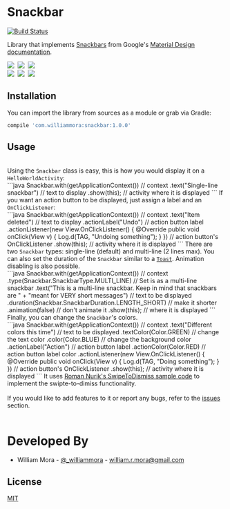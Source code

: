 # Snackbar
[![Build Status](https://travis-ci.org/wmora/snackbar.svg?branch=master)](https://travis-ci.org/wmora/snackbar)

Library that implements <a href="http://www.google.com/design/spec/components/snackbars-and-toasts.html">Snackbars</a> from Google's <a href="http://www.google.com/design/spec/material-design/introduction.html">Material Design documentation</a>.

<a href="http://1.bp.blogspot.com/-5OkYxr59g10/U_Ps-4vV3XI/AAAAAAAAGyQ/RPX1BAd9eHU/s1600/Screenshot_2014-08-19-19-14-07.png" imageanchor="1"><img border="0" src="http://1.bp.blogspot.com/-5OkYxr59g10/U_Ps-4vV3XI/AAAAAAAAGyQ/RPX1BAd9eHU/s320/Screenshot_2014-08-19-19-14-07.png" /></a>&nbsp;&nbsp;<a href="http://3.bp.blogspot.com/-rqMpr9nysSY/U_Ps-zvhgOI/AAAAAAAAGyM/38M0N_j4i6U/s1600/Screenshot_2014-08-19-19-14-16.png" imageanchor="1"><img border="0" src="http://3.bp.blogspot.com/-rqMpr9nysSY/U_Ps-zvhgOI/AAAAAAAAGyM/38M0N_j4i6U/s320/Screenshot_2014-08-19-19-14-16.png" /></a>&nbsp;&nbsp;<a href="http://2.bp.blogspot.com/-AwjqlrBiAfs/U_Ps-2L_uqI/AAAAAAAAGyI/YJRtC21ocp8/s1600/Screenshot_2014-08-19-19-14-24.png" imageanchor="1"><img border="0" src="http://2.bp.blogspot.com/-AwjqlrBiAfs/U_Ps-2L_uqI/AAAAAAAAGyI/YJRtC21ocp8/s320/Screenshot_2014-08-19-19-14-24.png" /></a><br />
<a href="http://2.bp.blogspot.com/-W5S5LB61fOM/U_PtADkAmWI/AAAAAAAAGys/xFAb3FbYnls/s1600/Screenshot_2014-08-19-19-14-31.png" imageanchor="1"><img border="0" src="http://2.bp.blogspot.com/-W5S5LB61fOM/U_PtADkAmWI/AAAAAAAAGys/xFAb3FbYnls/s320/Screenshot_2014-08-19-19-14-31.png" /></a>&nbsp;&nbsp;<a href="http://2.bp.blogspot.com/-mpoO1PpIZfU/U_PtAbT9NdI/AAAAAAAAGyU/xvDYuIC1nsM/s1600/Screenshot_2014-08-19-19-14-43.png" imageanchor="1"><img border="0" src="http://2.bp.blogspot.com/-mpoO1PpIZfU/U_PtAbT9NdI/AAAAAAAAGyU/xvDYuIC1nsM/s320/Screenshot_2014-08-19-19-14-43.png" /></a>&nbsp;&nbsp;<a href="http://1.bp.blogspot.com/-6FuxqQH1d3E/U_PtBKyjcsI/AAAAAAAAGyY/kc-qMazyk9c/s1600/Screenshot_2014-08-19-19-15-07.png" imageanchor="1"><img border="0" src="http://1.bp.blogspot.com/-6FuxqQH1d3E/U_PtBKyjcsI/AAAAAAAAGyY/kc-qMazyk9c/s320/Screenshot_2014-08-19-19-15-07.png" /></a>
## Installation
You can import the library from sources as a module or grab via Gradle:
 <br />
 ```groovy
 compile 'com.williammora:snackbar:1.0.0'
 ```
## Usage
<br />
Using the <code>Snackbar</code> class is easy, this is how you would display it on a <code>HelloWorldActivity</code>:
<br />
```java
Snackbar.with(getApplicationContext()) // context
    .text("Single-line snackbar") // text to display
    .show(this); // activity where it is displayed
```
If you want an action button to be displayed, just assign a label and an <code>OnClickListener</code>:
<br />
```java
Snackbar.with(getApplicationContext()) // context
    .text("Item deleted") // text to display
    .actionLabel("Undo") // action button label
    .actionListener(new View.OnClickListener() {
        @Override
        public void onClick(View v) {
            Log.d(TAG, "Undoing something");
        }
     }) // action button's OnClickListener
     .show(this); // activity where it is displayed
```
There are two <code>Snackbar</code> types: single-line (default) and multi-line (2 lines max). You can also set the duration of the <code>Snackbar</code> similar to a <a href="http://developer.android.com/reference/android/widget/Toast.html"><code>Toast</code></a>. Animation disabling is also possible.
<br />
```java
Snackbar.with(getApplicationContext()) // context
    .type(Snackbar.SnackbarType.MULTI_LINE) // Set is as a multi-line snackbar
    .text("This is a multi-line snackbar. Keep in mind that snackbars are " +
        "meant for VERY short messages") // text to be displayed
    .duration(Snackbar.SnackbarDuration.LENGTH_SHORT) // make it shorter
    .animation(false) // don't animate it
    .show(this); // where it is displayed
```
Finally, you can change the <code>Snackbar</code>'s colors.
<br />
```java
Snackbar.with(getApplicationContext()) // context
    .text("Different colors this time") // text to be displayed
    .textColor(Color.GREEN) // change the text color
    .color(Color.BLUE) // change the background color
    .actionLabel("Action") // action button label
    .actionColor(Color.RED) // action button label color
    .actionListener(new View.OnClickListener() {
        @Override
        public void onClick(View v) {
            Log.d(TAG, "Doing something");
        }
     }) // action button's OnClickListener    
    .show(this); // activity where it is displayed
```
It uses <a href="https://github.com/romannurik/android-swipetodismiss">Roman Nurik's SwipeToDismiss sample code</a> to implement the swipte-to-dimiss functionality.<br /><br />
If you would like to add features to it or report any bugs, refer to the <a href="https://github.com/wmora/snackbar/issues">issues</a> section.<br /><br />

# Developed By
+ William Mora - [@_williammora](https://twitter.com/_williammora) - william.r.mora@gmail.com

## License
[MIT](./LICENSE)